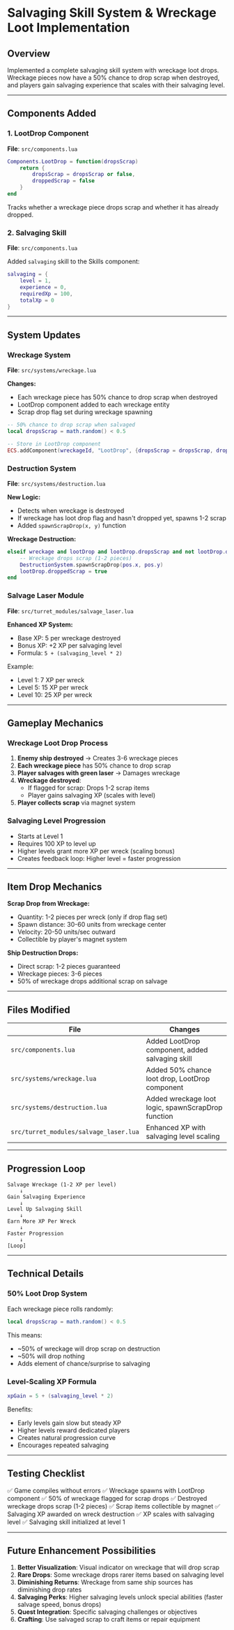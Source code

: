 # Salvaging Skill System & Wreckage Loot Implementation

## Overview

Implemented a complete salvaging skill system with wreckage loot drops. Wreckage pieces now have a 50% chance to drop scrap when destroyed, and players gain salvaging experience that scales with their salvaging level.

---

## Components Added

### 1. LootDrop Component
**File**: `src/components.lua`

```lua
Components.LootDrop = function(dropsScrap)
    return {
        dropsScrap = dropsScrap or false,
        droppedScrap = false
    }
end
```

Tracks whether a wreckage piece drops scrap and whether it has already dropped.

### 2. Salvaging Skill
**File**: `src/components.lua`

Added `salvaging` skill to the Skills component:
```lua
salvaging = {
    level = 1,
    experience = 0,
    requiredXp = 100,
    totalXp = 0
}
```

---

## System Updates

### Wreckage System
**File**: `src/systems/wreckage.lua`

**Changes:**
- Each wreckage piece has 50% chance to drop scrap when destroyed
- LootDrop component added to each wreckage entity
- Scrap drop flag set during wreckage spawning

```lua
-- 50% chance to drop scrap when salvaged
local dropsScrap = math.random() < 0.5

-- Store in LootDrop component
ECS.addComponent(wreckageId, "LootDrop", {dropsScrap = dropsScrap, droppedScrap = false})
```

### Destruction System
**File**: `src/systems/destruction.lua`

**New Logic:**
- Detects when wreckage is destroyed
- If wreckage has loot drop flag and hasn't dropped yet, spawns 1-2 scrap
- Added `spawnScrapDrop(x, y)` function

**Wreckage Destruction:**
```lua
elseif wreckage and lootDrop and lootDrop.dropsScrap and not lootDrop.droppedScrap and pos then
    -- Wreckage drops scrap (1-2 pieces)
    DestructionSystem.spawnScrapDrop(pos.x, pos.y)
    lootDrop.droppedScrap = true
end
```

### Salvage Laser Module
**File**: `src/turret_modules/salvage_laser.lua`

**Enhanced XP System:**
- Base XP: 5 per wreckage destroyed
- Bonus XP: +2 XP per salvaging level
- Formula: `5 + (salvaging_level * 2)`

Example:
- Level 1: 7 XP per wreck
- Level 5: 15 XP per wreck
- Level 10: 25 XP per wreck

---

## Gameplay Mechanics

### Wreckage Loot Drop Process

1. **Enemy ship destroyed** → Creates 3-6 wreckage pieces
2. **Each wreckage piece** has 50% chance to drop scrap
3. **Player salvages with green laser** → Damages wreckage
4. **Wreckage destroyed**:
   - If flagged for scrap: Drops 1-2 scrap items
   - Player gains salvaging XP (scales with level)
5. **Player collects scrap** via magnet system

### Salvaging Level Progression

- Starts at Level 1
- Requires 100 XP to level up
- Higher levels grant more XP per wreck (scaling bonus)
- Creates feedback loop: Higher level = faster progression

---

## Item Drop Mechanics

**Scrap Drop from Wreckage:**
- Quantity: 1-2 pieces per wreck (only if drop flag set)
- Spawn distance: 30-60 units from wreckage center
- Velocity: 20-50 units/sec outward
- Collectible by player's magnet system

**Ship Destruction Drops:**
- Direct scrap: 1-2 pieces guaranteed
- Wreckage pieces: 3-6 pieces
- 50% of wreckage drops additional scrap on salvage

---

## Files Modified

| File | Changes |
|------|---------|
| `src/components.lua` | Added LootDrop component, added salvaging skill |
| `src/systems/wreckage.lua` | Added 50% chance loot drop, LootDrop component |
| `src/systems/destruction.lua` | Added wreckage loot logic, spawnScrapDrop function |
| `src/turret_modules/salvage_laser.lua` | Enhanced XP with salvaging level scaling |

---

## Progression Loop

```
Salvage Wreckage (1-2 XP per level)
    ↓
Gain Salvaging Experience
    ↓
Level Up Salvaging Skill
    ↓
Earn More XP Per Wreck
    ↓
Faster Progression
    ↓
[Loop]
```

---

## Technical Details

### 50% Loot Drop System

Each wreckage piece rolls randomly:
```lua
local dropsScrap = math.random() < 0.5
```

This means:
- ~50% of wreckage will drop scrap on destruction
- ~50% will drop nothing
- Adds element of chance/surprise to salvaging

### Level-Scaling XP Formula

```lua
xpGain = 5 + (salvaging_level * 2)
```

Benefits:
- Early levels gain slow but steady XP
- Higher levels reward dedicated players
- Creates natural progression curve
- Encourages repeated salvaging

---

## Testing Checklist

✅ Game compiles without errors
✅ Wreckage spawns with LootDrop component
✅ 50% of wreckage flagged for scrap drops
✅ Destroyed wreckage drops scrap (1-2 pieces)
✅ Scrap items collectible by magnet
✅ Salvaging XP awarded on wreck destruction
✅ XP scales with salvaging level
✅ Salvaging skill initialized at level 1

---

## Future Enhancement Possibilities

1. **Better Visualization**: Visual indicator on wreckage that will drop scrap
2. **Rare Drops**: Some wreckage drops rarer items based on salvaging level
3. **Diminishing Returns**: Wreckage from same ship sources has diminishing drop rates
4. **Salvaging Perks**: Higher salvaging levels unlock special abilities (faster salvage speed, bonus drops)
5. **Quest Integration**: Specific salvaging challenges or objectives
6. **Crafting**: Use salvaged scrap to craft items or repair equipment

